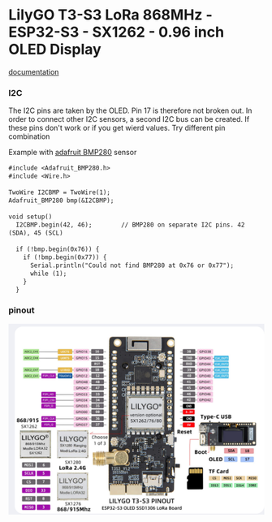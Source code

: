 # LilyGO T3-S3 LoRa 868MHz - ESP32-S3 - SX1262 - 0.96 inch OLED Display

[documentation](https://github.com/Xinyuan-LilyGO/LilyGo-LoRa-Series)

### I2C
The I2C pins are taken by the OLED. Pin 17 is therefore not broken out. In order to connect other I2C sensors, a second I2C bus can be created. If these pins don't work or if you get wierd values. Try different pin combination

Example with [adafruit BMP280](https://github.com/codehub-rony/circuit-drawer/tree/main/sensors/adafruit_BMP280) sensor
```
#include <Adafruit_BMP280.h>
#include <Wire.h>

TwoWire I2CBMP = TwoWire(1);
Adafruit_BMP280 bmp(&I2CBMP);

void setup()
  I2CBMP.begin(42, 46);        // BMP280 on separate I2C pins. 42 (SDA), 45 (SCL) 

  if (!bmp.begin(0x76)) {
    if (!bmp.begin(0x77)) {
      Serial.println("Could not find BMP280 at 0x76 or 0x77");
      while (1);
    }
  }

```

### pinout

![pinout](./assets/lilygo_t3_s3_pinout.png)
